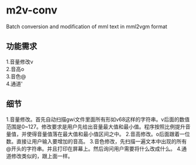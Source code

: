 # m2v-conv
 Batch conversion and modification of mml text in mml2vgm format
## 功能需求 
1.音量修改v  
2.音高o  
3.音色@  
4.通道'  

## 细节
1.音量修改。首先自动扫描gwi文件里面所有形如v68这样的字符串。v后面的数值范围是0~127。修改要求是用户先给出音量最大值和最小值。程序按照比例提升音量值，并使得音量值落在最大值和最小值区间之中。
2.音高修改。o后面跟着一位数。直接让用户输入要增加的音高。
3.音色修改，先扫描一遍文本中出现的所有@开头的字符串。并且打印在屏幕上。然后询问用户需要将什么改成什么。
4.通道修改类似的，跟上面一样。
